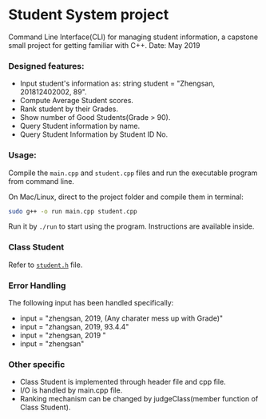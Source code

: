 # Student System project
Command Line Interface(CLI) for managing student information, a capstone small project for getting familiar with C++.
Date: May 2019

### Designed features:

- Input student's information as: string student = "Zhengsan, 201812402002, 89".
- Compute Average Student scores.
- Rank student by their Grades.
- Show number of Good Students(Grade > 90).
- Query Student information by name.
- Query Student Information by Student ID No.


### Usage:
Compile the `main.cpp` and `student.cpp` files and run the executable program from command line.

On Mac/Linux, direct to the project folder and compile them in terminal:
```bash
sudo g++ -o run main.cpp student.cpp
```

Run it by `./run` to start using the program. Instructions are available inside.


### Class Student
Refer to [`student.h`](student.h) file.

### Error Handling
The following input has been handled specifically:

* input = "zhengsan, 2019, (Any charater mess up with Grade)"
* input = "zhangsan, 2019, 93.4.4"
* input = "zhengsan, 2019 "
* input = "zhengsan"

### Other specific
* Class Student is implemented through header file and cpp file.
* I/O is handled by main.cpp file.
* Ranking mechanism can be changed by judgeClass(member function of Class Student).

